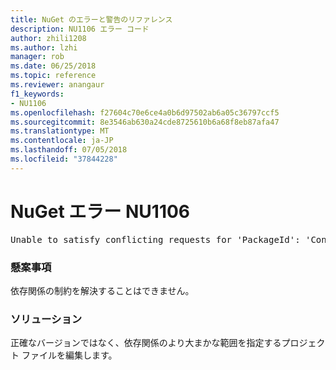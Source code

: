 ```yaml
---
title: NuGet のエラーと警告のリファレンス
description: NU1106 エラー コード
author: zhili1208
ms.author: lzhi
manager: rob
ms.date: 06/25/2018
ms.topic: reference
ms.reviewer: anangaur
f1_keywords:
- NU1106
ms.openlocfilehash: f27604c70e6ce4a0b6d97502ab6a05c36797ccf5
ms.sourcegitcommit: 8e3546ab630a24cde8725610b6a68f8eb87afa47
ms.translationtype: MT
ms.contentlocale: ja-JP
ms.lasthandoff: 07/05/2018
ms.locfileid: "37844228"
---
```

# <a name="nuget-error-nu1106"></a>NuGet エラー NU1106

<pre>Unable to satisfy conflicting requests for 'PackageId': 'Conflict path' Framework: 'Target graph'</pre>

### <a name="issue"></a>懸案事項
依存関係の制約を解決することはできません。

### <a name="solution"></a>ソリューション
正確なバージョンではなく、依存関係のより大まかな範囲を指定するプロジェクト ファイルを編集します。